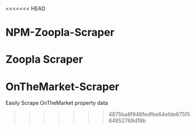<<<<<<< HEAD
# NPM-Zoopla-Scraper
Zoopla Scraper
=======
# OnTheMarket-Scraper
Easily Scrape OnTheMarket property data
>>>>>>> 4875ba8f946fedfbe64efde675f564852769d19b

